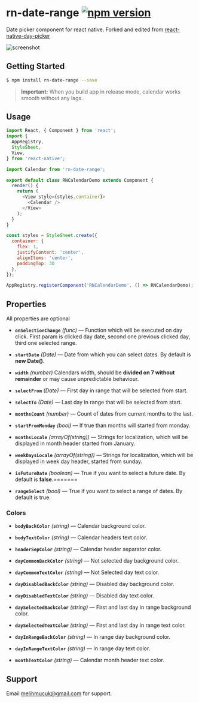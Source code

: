 # rn-date-range [![npm version](https://badge.fury.io/js/rn-date-range.svg)](https://badge.fury.io/js/rn-date-range)
Date picker component for react native. Forked and edited from [react-native-day-picker](https://github.com/ivanchenko/react-native-day-picker)
 
![screenshot](https://github.com/melihmucuk/rn-date-range/blob/master/ss.png?raw=true)

## Getting Started

```sh
$ npm install rn-date-range --save
```

> **Important:** When you build app in release mode, calendar works smooth without any lags.

## Usage

```javascript
import React, { Component } from 'react';
import {
  AppRegistry,
  StyleSheet,
  View,
} from 'react-native';

import Calendar from 'rn-date-range'; 

export default class RNCalendarDemo extends Component {
  render() {
    return (
      <View style={styles.container}>
        <Calendar />
      </View>
    );
  }
}

const styles = StyleSheet.create({
  container: {
    flex: 1,
    justifyContent: 'center',
    alignItems: 'center',
    paddingTop: 30
  },
});

AppRegistry.registerComponent('RNCalendarDemo', () => RNCalendarDemo);
```
## Properties

All properties are optional

- **`onSelectionChange`** _(func)_ — Function which will be executed on day click. First param is clicked day date, second one previous clicked day, third one selected range.

- **`startDate`** _(Date)_ — Date from which you can select dates. By default is **new Date()**.

- **`width`** _(number)_ Calendars width, should be **divided on 7 without remainder** or may cause unpredictable behaviour.

- **`selectFrom`** _(Date)_ — First day in range that will be selected from start.

- **`selectTo`** _(Date)_ — Last day in range that will be selected from start.

- **`monthsCount`** _(number)_ — Count of dates from current months to the last.

- **`startFromMonday`** _(bool)_ — If true than months will started from monday.

- **`monthsLocale`** _(arrayOf(string))_ — Strings for localization, which will be displayed in month header started from January.

- **`weekDaysLocale`** _(arrayOf(string))_ — Strings for localization, which will be displayed in week day header, started from sunday.

- **`isFutureDate`** _(boolean)_ — True if you want to select a future date. By default is **false**.=======

- **`rangeSelect`** _(bool)_ — True if you want to select a range of dates. By default is true.


### Colors
 
- **`bodyBackColor`** _(string)_ — Calendar background color.

- **`bodyTextColor`** _(string)_ — Calendar headers text color.

- **`headerSepColor`** _(string)_ — Calendar header separator color.
 
- **`dayCommonBackColor`** _(string)_ — Not selected day background color.

- **`dayCommonTextColor`** _(string)_ — Not Selected day text color.
 
- **`dayDisabledBackColor`** _(string)_ — Disabled day background color.

- **`dayDisabledTextColor`** _(string)_ — Disabled day text color.
 
- **`daySelectedBackColor`** _(string)_ — First and last day in range background color.

- **`daySelectedTextColor`** _(string)_ — First and last day in range text color.
 
- **`dayInRangeBackColor`** _(string)_ — In range day background color.

- **`dayInRangeTextColor`** _(string)_ — In range day text color.

- **`monthTextColor`** _(string)_ — Calendar month header text color.

## Support

Email melihmucuk@gmail.com for support.
